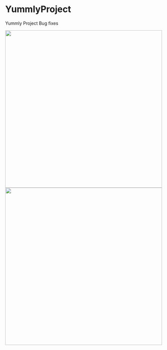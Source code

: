 # YummlyProject
Yummly Project Bug fixes

<img src="https://user-images.githubusercontent.com/15721146/110886741-fe213e80-829d-11eb-98f1-5040c00daf61.png" height=500 />
<img src="https://user-images.githubusercontent.com/15721146/110886811-15602c00-829e-11eb-9336-aca11ef9ee6a.png" height=500 />
